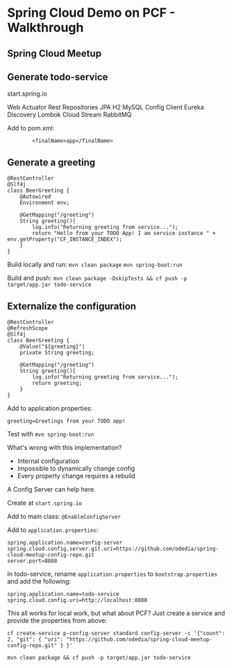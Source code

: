 # Spring Cloud Demo on PCF - Walkthrough

Spring Cloud Meetup
-------------------

Generate todo-service
------------------------------

start.spring.io

Web
Actuator
Rest Repositories
JPA
H2
MySQL
Config Client
Eureka Discovery
Lombok
Cloud Stream
RabbitMQ

Add to pom.xml:

```	<build>
		<finalName>app</finalName>
```

Generate a greeting
------
```
@RestController
@Slf4j
class BeerGreeting {
	@Autowired
	Environment env;
	
	@GetMapping("/greeting")
	String greeting(){
		log.info("Returning greeting from service...");
		return "Hello from your TODO App! I am service instance " + env.getProperty("CF_INSTANCE_INDEX");
	}
}
```

Build locally and run:
`mvn clean package`
`mvn spring-boot:run`

Build and push:
`mvn clean package -DskipTests && cf push -p target/app.jar todo-service`


Externalize the configuration
------
```
@RestController
@RefreshScope
@Slf4j
class BeerGreeting {
	@Value("${greeting}")
	private String greeting;
	
	@GetMapping("/greeting")
	String greeting(){
		log.info("Returning greeting from service...");
		return greeting;
	}
}
```

Add to application.properties:

`greeting=Greetings from your TODO app!`


Test with `mvn spring-boot:run`

What's wrong with this implementation?
- Internal configuration
- Impossible to dynamically change config
- Every property change requires a rebuild

A Config Server can help here.

Create at `start.spring.io`

Add to main class:
`@EnableConfigServer`

Add to `application.properties`:
```
spring.application.name=config-server
spring.cloud.config.server.git.uri=https://github.com/odedia/spring-cloud-meetup-config-repo.git
server.port=8888
```
In todo-service, rename `application.properties` to `bootstrap.properties` and add the following:

```
spring.application.name=todo-service
spring.cloud.config.uri=http://localhost:8888
```

This all works for local work, but what about PCF?
Just create a service and provide the properties from above:

```
cf create-service p-config-server standard config-server -c '{"count": 2, "git": { "uri": "https://github.com/odedia/spring-cloud-meetup-config-repo.git" } }'
```

```mvn clean package && cf push -p target/app.jar todo-service```

